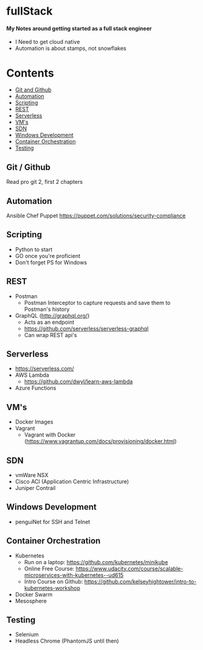 # fullStack

#### My Notes around getting started as a full stack engineer
- I Need to get cloud native
- Automation is about stamps, not snowflakes

# Contents
* [Git and Github](#git)
* [Automation](#automation)
* [Scripting](#scripting)
* [REST](#rest)
* [Serverless](#serverless)
* [VM's](#vm)
* [SDN](#sdn)
* [Windows Development](#windows)
* [Container Orchestration](#orchestration)
* [Testing](#testing)


## <a name="git" /> Git / Github 
  Read pro git 2, first 2 chapters

## <a name="automation" /> Automation
  Ansible
  Chef
  Puppet https://puppet.com/solutions/security-compliance

## <a name="scripting" /> Scripting
  - Python to start
  - GO once you're proficient
  - Don't forget PS for Windows

## <a name="rest" /> REST
  - Postman
    - Postman Interceptor to capture requests and save them to Postman's history
  - GraphQL (http://graphql.org/)
    - Acts as an endpoint
    - https://github.com/serverless/serverless-graphql
    - Can wrap REST api's

## <a name="serverless" /> Serverless
  - https://serverless.com/
  - AWS Lambda
    - https://github.com/dwyl/learn-aws-lambda
  - Azure Functions

## <a name="vm" /> VM's
  - Docker Images
  - Vagrant
    - Vagrant with Docker (https://www.vagrantup.com/docs/provisioning/docker.html)

## <a name="sdn" /> SDN
  - vmWare NSX
  - Cisco ACI (Application Centric Infrastructure)
  - Juniper Contrail

## <a name="windows" />Windows Development
  - penguiNet for SSH and Telnet

## <a name="orchestration" /> Container Orchestration
  - Kubernetes
    - Run on a laptop: https://github.com/kubernetes/minikube
    - Online Free Course: https://www.udacity.com/course/scalable-microservices-with-kubernetes--ud615
    - Intro Course on Github: https://github.com/kelseyhightower/intro-to-kubernetes-workshop
  - Docker Swarm
  - Mesosphere

## <a name="testing" />Testing
  - Selenium
  - Headless Chrome (PhantomJS until then)
